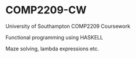 # COMP2209-CW

University of Southampton COMP2209 Coursework

Functional programming using HASKELL

Maze solving, lambda expressions etc.
